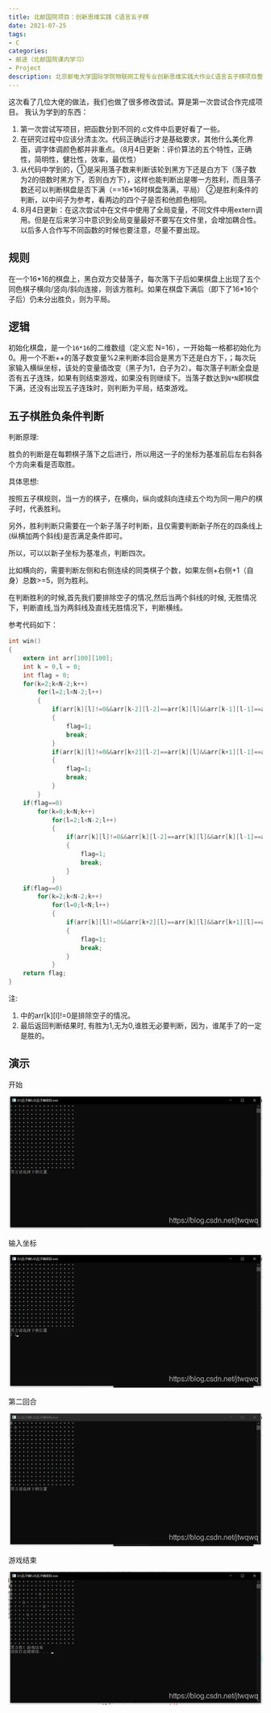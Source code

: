 ```yaml
---
title: 北邮国院项目：创新思维实践 C语言五子棋
date: 2021-07-25
tags: 
- C
categories:
- 邮途（北邮国院课内学习）
- Project
description: 北京邮电大学国际学院物联网工程专业创新思维实践大作业C语言五子棋项目整理
---
```


这次看了几位大佬的做法，我们也做了很多修改尝试。算是第一次尝试合作完成项目。
我认为学到的东西：

1. 第一次尝试写项目，把函数分到不同的.c文件中后更好看了一些。
2. 在研究过程中应该分清主次。代码正确运行才是基础要求，其他什么美化界面，调字体调颜色都并非重点。（8月4日更新：评价算法的五个特性，正确性，简明性，健壮性，效率，最优性）
3. 从代码中学到的，①是采用落子数来判断该轮到黑方下还是白方下（落子数为2的倍数时黑方下，否则白方下），这样也能判断出是哪一方胜利，而且落子数还可以判断棋盘是否下满（==16*16时棋盘落满，平局） ②是胜利条件的判断，以中间子为参考，看两边的四个子是否和他颜色相同。
4. 8月4日更新：在这次尝试中在文件中使用了全局变量，不同文件中用extern调用。但是在后来学习中意识到全局变量最好不要写在文件里，会增加耦合性。以后多人合作写不同函数的时候也要注意，尽量不要出现。

## 规则

在一个16\*16的棋盘上，黑白双方交替落子，每次落下子后如果棋盘上出现了五个同色棋子横向/竖向/斜向连接，则该方胜利。如果在棋盘下满后（即下了16\*16个子后）仍未分出胜负，则为平局。

## 逻辑

初始化棋盘，是一个`16*16`的二维数组（定义宏 N=16），一开始每一格都初始化为0。用一个不断++的落子数变量%2来判断本回合是黑方下还是白方下，；每次玩家输入横纵坐标，该处的变量值改变（黑子为1，白子为2）。每次落子判断全盘是否有五子连珠，如果有则结束游戏，如果没有则继续下。当落子数达到`N*N`即棋盘下满，还没有出现五子连珠时，则判断为平局，结束游戏。


## 五子棋胜负条件判断

判断原理:

胜负的判断是在每颗棋子落下之后进行，所以用这一子的坐标为基准前后左右斜各个方向来看是否取胜。

具体思想:

按照五子棋规则，当一方的棋子，在横向，纵向或斜向连续五个均为同一用户的棋子时，代表胜利。

另外，胜利判断只需要在一个新子落子时判断，且仅需要判断新子所在的四条线上(纵横加两个斜线)是否满足条件即可。

所以，可以以新子坐标为基准点，判断四次。

比如横向的，需要判断左侧和右侧连续的同类棋子个数，如果左侧+右侧+1（自身）总数>=5，则为胜利。

在判断胜利的时候,首先我们要排除空子的情况,然后当两个斜线的时候, 无胜情况下，判断直线,当为两斜线及直线无胜情况下，判断横线。

参考代码如下：

```c
int win()
{
	extern int arr[100][100];
	int k = 0,l = 0;
	int flag = 0; 
	for(k=2;k<N-2;k++) 
		for(l=2;l<N-2;l++)
		{
			if(arr[k][l]!=0&&arr[k-2][l-2]==arr[k][l]&&arr[k-1][l-1]==arr[k][l]&&arr[k+1][l+1]==arr[k][l]&&arr[k+2][l+2]==arr[k][l])
			{
				flag=1;
				break;
			}
			if(arr[k][l]!=0&&arr[k+2][l-2]==arr[k][l]&&arr[k+1][l-1]==arr[k][l]&&arr[k-1][l+1]==arr[k][l]&&arr[k-2][l+2]==arr[k][l])
			{
				flag=1;
				break;
			}
		}
	if(flag==0) 
		for(k=0;k<N;k++)
			for(l=2;l<N-2;l++)
			{
				if(arr[k][l]!=0&&arr[k][l-2]==arr[k][l]&&arr[k][l-1]==arr[k][l]&&arr[k][l+1]==arr[k][l]&&arr[k][l+2]==arr[k][l])
				{
					flag=1;
					break;
				}
			}
	if(flag==0) 
		for(k=2;k<N-2;k++)
			for(l=0;l<N;l++)
			{
				if(arr[k][l]!=0&&arr[k+2][l]==arr[k][l]&&arr[k+1][l]==arr[k][l]&&arr[k-1][l]==arr[k][l]&&arr[k-2][l]==arr[k][l])
				{
					flag=1;
					break;
				}
			}
	return flag; 
}
```

注:

1. 中的arr[k][l]!=0是排除空子的情况。
2. 最后返回判断结果时, 有胜为1,无为0,谁胜无必要判断，因为，谁尾手了的一定是胜的。

## 演示

开始

 ![ ](https://raw.githubusercontent.com/Jingqing3948/FigureBed/main/mdImages/202505302240094.png)

输入坐标

 ![ ](https://raw.githubusercontent.com/Jingqing3948/FigureBed/main/mdImages/202505302240551.png)

第二回合

 ![ ](https://raw.githubusercontent.com/Jingqing3948/FigureBed/main/mdImages/202505302240027.png)

游戏结束

 ![ ](https://raw.githubusercontent.com/Jingqing3948/FigureBed/main/mdImages/202505302240920.png)
